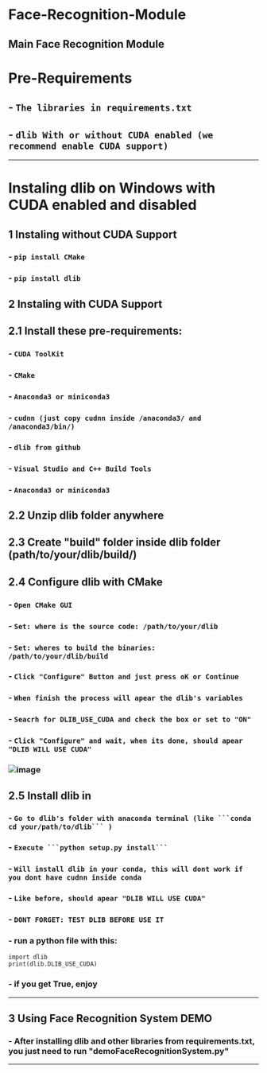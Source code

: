 # Face-Recognition-Module
Main Face Recognition Module
---
# Pre-Requirements
##  - `The libraries in requirements.txt`
##  - `dlib With or without CUDA enabled (we recommend enable CUDA support)`
---
# Instaling dlib on Windows with CUDA enabled and disabled
## **1** Instaling without CUDA Support
###  - `pip install CMake`
###  - `pip install dlib`
## **2** Instaling with CUDA Support
## **2.1** Install these pre-requirements:
### - `CUDA ToolKit`
### - `CMake` 
### - `Anaconda3 or miniconda3`
### - `cudnn (just copy cudnn inside /anaconda3/ and /anaconda3/bin/)`
### - `dlib from github`
### - `Visual Studio and C++ Build Tools`
### - `Anaconda3 or miniconda3`
## **2.2** Unzip dlib folder anywhere
## **2.3** Create "build" folder inside dlib folder (path/to/your/dlib/build/)
## **2.4** Configure dlib with CMake
### - `Open CMake GUI`
### - `Set: where is the source code: /path/to/your/dlib`
### - `Set: wheres to build the binaries: /path/to/your/dlib/build`
### - `Click "Configure" Button and just press oK or Continue`
### - `When finish the process will apear the dlib's variables`
### - `Seacrh for DLIB_USE_CUDA and check the box or set to "ON"`
### - `Click "Configure" and wait, when its done, should apear "DLIB WILL USE CUDA"`
### ![image](https://github.com/DUDUKorte/Face-Recognition-Module/assets/40546705/bc7f5bb8-0187-4a2e-80ba-9ff6406f60b1)

## **2.5** Install dlib in 
### - `Go to dlib's folder with anaconda terminal (like ```conda cd your/path/to/dlib``` )`
### - `Execute ```python setup.py install``` `
### - `Will install dlib in your conda, this will dont work if you dont have cudnn inside conda`
### - `Like before, should apear "DLIB WILL USE CUDA"`
### - `DONT FORGET: TEST DLIB BEFORE USE IT`
### - run a python file with this:
```
import dlib
print(dlib.DLIB_USE_CUDA)
```
### - if you get True, enjoy
---
## **3** Using Face Recognition System DEMO
### - After installing dlib and other libraries from requirements.txt, you just need to run "demoFaceRecognitionSystem.py"
---
